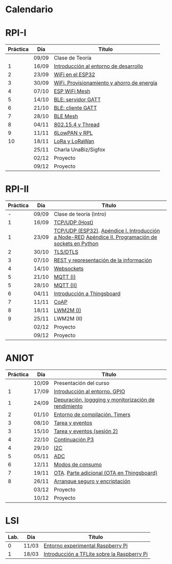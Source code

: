 # Calendario

# RPI-I

| Práctica | Día   | Título                                                          |
|----------|-------|-----------------------------------------------------------------|
|          | 09/09 | Clase de Teoría                                                 |
| 1        | 16/09 | [Introducción al entorno de desarrollo](RPI-I/P1/index.md)      |
| 2        | 23/09 | [WiFi en el ESP32](RPI-I/P2/index.md)                           |
| 3        | 30/09 | [WiFi. Provisionamiento y ahorro de energía](RPI-I/P3/index.md) |
| 4        | 07/10 | [ESP WiFi Mesh](RPI-I/P4/index.md)                              |
| 5        | 14/10 | [BLE: servidor GATT](RPI-I/P5/index.md)                         |
| 6        | 21/10 | [BLE: cliente GATT](RPI-I/P6/index.md)                          |
| 7        | 28/10 | [BLE Mesh](RPI-I/P7/index.md)                                   |
| 8        | 04/11 | [802.15.4 y Thread](RPI-I/P8/index.md)                          |
| 9        | 11/11 | [6LowPAN y RPL](RPI-I/P9/index.md)                              |
| 10       | 18/11 | [LoRa y LoRaWan](RPI-I/P10/index.md)                            |
|          | 25/11 | Charla UnaBiz/Sigfox                                            |
|          | 02/12 | Proyecto                                                        |
|          | 09/12 | Proyecto                                                        |

# RPI-II

| Práctica | Día   | Título                                       |
|----------|-------|----------------------------------------------|
| -        | 09/09 | Clase de teoría (intro)                      |
| 1        | 16/09 | [TCP/UDP (Host)](RPI-II/P1_I/index.md)       |
| 1        | 23/09 | [TCP/UDP (ESP32)](RPI-II/P1_III/index.md). [Apéndice I. Introducción a Node-RED](RPI-II/P1_II/index.md)  [Apéndice II. Programación de sockets en Python](RPI-II/P1_IV/index.md)   |
| 2        | 30/10 | [TLS/DTLS](RPI-II/P2/index.md)               |
| 3        | 07/10 | [REST y representación de la información](RPI-II/P3/index.md)      |
| 4        | 14/10 | [Websockets](RPI-II/P4/index.md)             |
| 5        | 21/10 | [MQTT (I)](RPI-II/P5/index.md)               |
| 5        | 28/10 | [MQTT (II)](RPI-II/P5_II/index.md)           |
| 6        | 04/11 | [Introducción a Thingsboard](RPI-II/P6/index.md) |
| 7        | 11/11 | [CoAP](RPI-II/P7/index.md)                   |
| 8        | 18/11 | [LWM2M (I)](RPI-II/P8/index.md)              |
| 9        | 25/11 | LWM2M (II)                                   |
|          | 02/12 | Proyecto                                     |
|          | 09/12 | Proyecto                                     |



# ANIOT

| Práctica | Día   | Título                                       |
|----------|-------|-----------------------------------------------------------------|
|          | 10/09 | Presentación del curso                                                 |
| 1        | 17/09 | [Introducción al entorno. GPIO](ANIOT/P1/index.md)     |
| 1        | 24/09 | [Depuración, loggging y monitorización de rendimiento](ANIOT/P1b/index.md)     |
| 2        | 01/10 | [Entorno de compilación. Timers](ANIOT/P2/index.md)                           |
| 3        | 08/10 | [Tarea y  eventos](ANIOT/P3/index.md) |
| 3        | 15/10 | [Tarea y  eventos (sesión 2)](ANIOT/P3/index.md)                              |
| 4        | 22/10 | [Continuación P3](ANIOT/P3/index.md)                         |
| 4        | 29/10 | [I2C](ANIOT/P4/index.md)                         |
| 5        | 05/11 | [ADC](ANIOT/P5/index.md)                          |
| 6        | 12/11 | [Modos de consumo](ANIOT/P6/index.md)                          |
| 7        | 19/11 | [OTA](ANIOT/P7/index.md). [Parte adicional (OTA en Thingsboard)](ANIOT/P7/index2.md)  |
| 8        | 26/11 | [Arranque seguro y encriptación](ANIOT/P8/index.md)             |
|          | 03/12 | Proyecto                                                        |
|          | 10/12 | Proyecto                                                        |

# LSI

| Lab.     | Día   | Título                                                       |
|----------|-------|--------------------------------------------------------------|
| 0        | 11/03 | [Entorno experimental Raspberry Pi](LSI/Lab0/index.md)                            |
| 1        | 18/03 | [Introducción a TFLite sobre la Raspberry Pi](LSI/Lab1/index.md)                            |

<!---
| 1 (L)    |19/03|[Introducción a TFLite en la Raspberry Pi](LSI/Lab1/index.md) |
| 2 (C)    |09/04|[Clasificación de imágenes](LSI/Lab2/index.md)                |
| 3 (C)    |16/04|[Detección de objetos](LSI/Lab3/index.md)                     |
| 4 (L)    |23/04|[Segmentacion de objetos](LSI/Lab4/index.md)                  |
| 5 (L)    |30/04|[Estimación de posición corporal](LSI/Lab5/index.md)          |
| 6 (C)    |07/05|[Reconocimiento de voz](LSI/Lab6/index.md)                    |
-->

